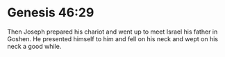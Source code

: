 # Genesis 46:29

Then Joseph prepared his chariot and went up to meet Israel his father in Goshen. He presented himself to him and fell on his neck and wept on his neck a good while.
